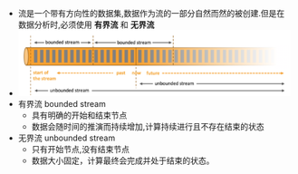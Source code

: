 - 流是一个带有方向性的数据集,数据作为流的一部分自然而然的被创建.但是在数据分析时,必须使用 **有界流** 和 **无界流**
- ![image.png](../assets/image_1649841584752_0.png)
- 有界流 bounded stream
	- 具有明确的开始和结束节点
	- 数据会随时间的推演而持续增加,计算持续进行且不存在结束的状态
- 无界流 unbounded stream
	- 只有开始节点,没有结束节点
	- 数据大小固定，计算最终会完成并处于结束的状态。